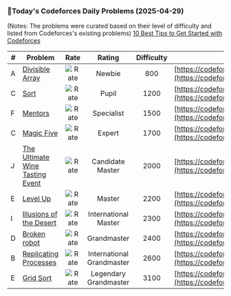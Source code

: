 ### 🌟Today's Codeforces Daily Problems (2025-04-29)
(Notes: The problems were curated based on their level of difficulty and listed from Codeforces's existing problems)
[10 Best Tips to Get Started with Codeforces](https://github.com/ika9810/Codeforces-Daily-Problems/blob/main/10%20Best%20Tips%20to%20Get%20Started%20with%20Codeforces.md)

| # | Problem | Rate| Rating | Difficulty | Contest |
|---| ----- | :--------: | :----------: | :----------: | ---------- |
|A|[Divisible Array](https://codeforces.com/contest/1828/problem/A)|![Rate](https://img.shields.io/badge/Newbie-800-lightgrey)|Newbie|800|[https://codeforces.com/contest/1828](https://codeforces.com/contest/1828)|
|C|[Sort](https://codeforces.com/contest/1996/problem/C)|![Rate](https://img.shields.io/badge/Pupil-1200-brightgreen)|Pupil|1200|[https://codeforces.com/contest/1996](https://codeforces.com/contest/1996)|
|F|[Mentors](https://codeforces.com/contest/978/problem/F)|![Rate](https://img.shields.io/badge/Specialist-1500-9cf)|Specialist|1500|[https://codeforces.com/contest/978](https://codeforces.com/contest/978)|
|C|[Magic Five](https://codeforces.com/contest/327/problem/C)|![Rate](https://img.shields.io/badge/Expert-1700-blue)|Expert|1700|[https://codeforces.com/contest/327](https://codeforces.com/contest/327)|
|J|[The Ultimate Wine Tasting Event](https://codeforces.com/contest/2068/problem/J)|![Rate](https://img.shields.io/badge/Candidate%20Master-2000-blueviolet)|Candidate Master|2000|[https://codeforces.com/contest/2068](https://codeforces.com/contest/2068)|
|E|[Level Up](https://codeforces.com/contest/1997/problem/E)|![Rate](https://img.shields.io/badge/Master-2200-orange)|Master|2200|[https://codeforces.com/contest/1997](https://codeforces.com/contest/1997)|
|I|[Illusions of the Desert](https://codeforces.com/contest/1575/problem/I)|![Rate](https://img.shields.io/badge/International%20Master-2300-orange)|International Master|2300|[https://codeforces.com/contest/1575](https://codeforces.com/contest/1575)|
|D|[Broken robot](https://codeforces.com/contest/24/problem/D)|![Rate](https://img.shields.io/badge/Grandmaster-2400-red)|Grandmaster|2400|[https://codeforces.com/contest/24](https://codeforces.com/contest/24)|
|B|[Replicating Processes](https://codeforces.com/contest/566/problem/B)|![Rate](https://img.shields.io/badge/International%20Grandmaster-2600-red)|International Grandmaster|2600|[https://codeforces.com/contest/566](https://codeforces.com/contest/566)|
|E|[Grid Sort](https://codeforces.com/contest/1044/problem/E)|![Rate](https://img.shields.io/badge/Legendary%20Grandmaster-3100-red)|Legendary Grandmaster|3100|[https://codeforces.com/contest/1044](https://codeforces.com/contest/1044)|
